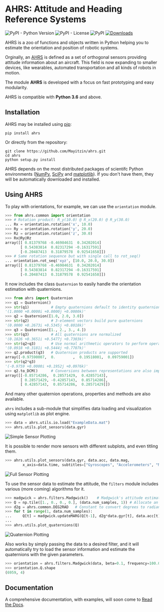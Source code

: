 # AHRS: Attitude and Heading Reference Systems

![PyPI - Python Version](https://img.shields.io/pypi/pyversions/ahrs)
![PyPI - License](https://img.shields.io/pypi/l/ahrs)
![PyPI](https://img.shields.io/pypi/v/ahrs)
[![Downloads](https://pepy.tech/badge/ahrs)](https://pepy.tech/project/ahrs)

AHRS is a zoo of functions and objects written in Python helping you to estimate the orientation and position of robotic systems.

Orginally, an [AHRS](https://en.wikipedia.org/wiki/Attitude_and_heading_reference_system) is defined as a set of orthogonal sensors providing attitude information about an aircraft. This field is now expanding to smaller devices, like wearables, automated transportation and all kinds of robots in motion.

The module __AHRS__ is developed with a focus on fast prototyping and easy modularity.

AHRS is compatible with __Python 3.6__ and above.

## Installation

AHRS may be installed using [pip](https://pip.pypa.io):

```
pip install ahrs
```

Or directly from the repository:

```
git clone https://github.com/Mayitzin/ahrs.git
cd ahrs
python setup.py install
```

AHRS depends on the most distributed packages of scientifc Python environments ([NumPy](https://numpy.org/), [SciPy](https://www.scipy.org/) and [matplotlib](https://matplotlib.org/)). If you don't have them, they will be automatically downloaded and installed.

## Using AHRS

To play with orientations, for example, we can use the `orientation` module.

```py
>>> from ahrs.common import orientation
>>> # Rotation product: R_y(10.0) @ R_x(20.0) @ R_y(30.0)
... Rx = orientation.rotation('x', 10.0)
>>> Ry = orientation.rotation('y', 20.0)
>>> Rz = orientation.rotation('z', 30.0)
>>> Rx@Ry@Rz
array([[ 0.81379768 -0.46984631  0.34202014]
       [ 0.54383814  0.82317294 -0.16317591]
       [-0.20487413  0.31879578  0.92541658]])
>>> # Same rotation sequence but with single call to rot_seq()
... orientation.rot_seq('xyz', [10.0, 20.0, 30.0])
array([[ 0.81379768 -0.46984631  0.34202014]
       [ 0.54383814  0.82317294 -0.16317591]
       [-0.20487413  0.31879578  0.92541658]])
```

It now includes the class `Quaternion` to easily handle the orientation estimation with quaternions.

```py
>>> from ahrs import Quaternion
>>> q1 = Quaternion()
>>> str(q1)          # Empty quaternions default to identity quaternion
'(1.0000 +0.0000i +0.0000j +0.0000k)'
>>> q2 = Quaternion([1.0, 2.0, 3.0])
>>> str(q2)          # 3-element vectors build pure quaternions
'(0.0000 +0.2673i +0.5345j +0.8018k)'
>>> q3 = Quaternion([1., 2., 3., 4.])
>>> str(q3)          # All quaternions are normalized
'(0.1826 +0.3651i +0.5477j +0.7303k)'
>>> str(q2+q3)       # Use normal arithmetic operators to perform operations on quaternions
'(0.0918 +0.3181i +0.5444j +0.7707k)'
>>> q2.product(q3)   # Quaternion products are supported
array([-0.97590007,  0.        ,  0.19518001,  0.09759001])
>>> str(q2*q3)
'(-0.9759 +0.0000i +0.1952j +0.0976k)'
>>> q2.to_DCM()      # Conversions between representations are also implemented
array([[-0.85714286,  0.28571429,  0.42857143],
       [ 0.28571429, -0.42857143,  0.85714286],
       [ 0.42857143,  0.85714286,  0.28571429]])
```

And many other quaternion operations, properties and methods are also available.

`ahrs` includes a sub-module that simplifies data loading and visualization using `matplotlib` as plot engine.

```py
>>> data = ahrs.utils.io.load("ExampleData.mat")
>>> ahrs.utils.plot_sensors(data.gyr)
```

![Simple Sensor Plotting](plot_sensors_simple_screenshot.png)

It is possible to render more sensors with different subplots, and even titling them.

```py
>>> ahrs.utils.plot_sensors(data.gyr, data.acc, data.mag,
        x_axis=data.time, subtitles=["Gyroscopes", "Accelerometers", "Magnetometers"])
```

![Full Sensor Plotting](plot_sensors_screenshot.png)

To use the sensor data to estimate the attitude, the `filters` module includes various (more coming) algorithms for it.

```py
>>> madgwick = ahrs.filters.Madgwick()    # Madgwick's attitude estimation using default values
>>> Q = np.tile([1., 0., 0., 0.], (data.num_samples, 1)) # Allocate an array for all quaternions
>>> d2g = ahrs.common.DEG2RAD   # Constant to convert degrees to radians
>>> for t in range(1, data.num_samples):
...     Q[t] = madgwick.updateMARG(Q[t-1], d2g*data.gyr[t], data.acc[t], data.mag[t])
...
>>> ahrs.utils.plot_quaternions(Q)
```

![Quaternion Plotting](plot_quaternions_screenshot.png)

Also works by simply passing the data to a desired filter, and it will automatically try to load the sensor information and estimate the quaternions with the given parameters.

```py
>>> orientation = ahrs.filters.Madgwick(data, beta=0.1, frequency=100.0)
>>> orientation.Q.shape
(6959, 4)
```

## Documentation

A comprehensive documentation, with examples, will soon come to [Read the Docs](https://docs.readthedocs.io/).
